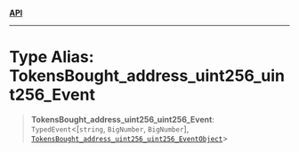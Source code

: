 [**API**](../../../README.md)

***

# Type Alias: TokensBought\_address\_uint256\_uint256\_Event

> **TokensBought\_address\_uint256\_uint256\_Event**: `TypedEvent`\<\[`string`, `BigNumber`, `BigNumber`\], [`TokensBought_address_uint256_uint256_EventObject`](../interfaces/TokensBought_address_uint256_uint256_EventObject.md)\>
